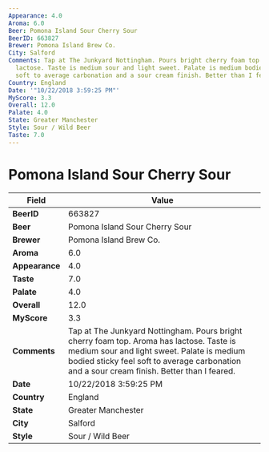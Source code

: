 ```yaml
---
Appearance: 4.0
Aroma: 6.0
Beer: Pomona Island Sour Cherry Sour
BeerID: 663827
Brewer: Pomona Island Brew Co.
City: Salford
Comments: Tap at The Junkyard Nottingham. Pours bright cherry foam top. Aroma has
  lactose. Taste is medium sour and light sweet. Palate is medium bodied sticky feel
  soft to average carbonation and a sour cream finish. Better than I feared.
Country: England
Date: '"10/22/2018 3:59:25 PM"'
MyScore: 3.3
Overall: 12.0
Palate: 4.0
State: Greater Manchester
Style: Sour / Wild Beer
Taste: 7.0
---
```


# Pomona Island Sour Cherry Sour

| Field         | Value |
|---------------|-------|
| **BeerID** | 663827 |
| **Beer** | Pomona Island Sour Cherry Sour |
| **Brewer** | Pomona Island Brew Co. |
| **Aroma** | 6.0 |
| **Appearance** | 4.0 |
| **Taste** | 7.0 |
| **Palate** | 4.0 |
| **Overall** | 12.0 |
| **MyScore** | 3.3 |
| **Comments** | Tap at The Junkyard Nottingham. Pours bright cherry foam top. Aroma has lactose. Taste is medium sour and light sweet. Palate is medium bodied sticky feel soft to average carbonation and a sour cream finish. Better than I feared. |
| **Date** | 10/22/2018 3:59:25 PM |
| **Country** | England |
| **State** | Greater Manchester |
| **City** | Salford |
| **Style** | Sour / Wild Beer |
